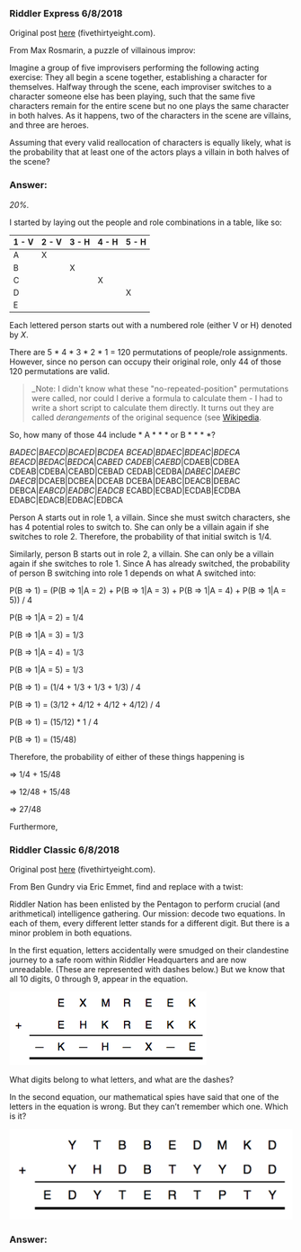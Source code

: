 ### Riddler Express 6/8/2018

Original post [here](https://fivethirtyeight.com/features/the-case-of-the-smudged-secret-message/) (fivethirtyeight.com).

From Max Rosmarin, a puzzle of villainous improv:

Imagine a group of five improvisers performing the following acting exercise: They all begin a scene together, establishing a character for themselves. Halfway through the scene, each improviser switches to a character someone else has been playing, such that the same five characters remain for the entire scene but no one plays the same character in both halves. As it happens, two of the characters in the scene are villains, and three are heroes.

Assuming that every valid reallocation of characters is equally likely, what is the probability that at least one of the actors plays a villain in both halves of the scene?

### Answer:

*20%.*

I started by laying out the people and role combinations in a table, like so:

|1 - V|2 - V|3 - H|4 - H|5 - H
-|-|-|-|-
A|X| | | | 
B| |X| | | 
C| | |X| | 
D| | | |X| 
E| | | | |X

Each lettered person starts out with a numbered role (either V or H) denoted by *X*.

There are 5 * 4 * 3 * 2 * 1 = 120 permutations of people/role assignments. However, since no person can occupy their original role, only 44 of those 120 permutations are valid. 

> _Note: I didn't know what these "no-repeated-position" permutations were called, nor could I derive a formula to calculate them - I had to write a short script to calculate them directly. It turns out they are called *derangements* of the original sequence (see [Wikipedia](https://en.wikipedia.org/wiki/Derangement).

So, how many of those 44 include * A * * * or B * * * *?

*BADEC*|*BAECD*|*BCAED*|*BCDEA* 
*BCEAD*|*BDAEC*|*BDEAC*|*BDECA*
*BEACD*|*BEDAC*|*BEDCA*|*CABED*
*CADEB*|*CAEBD*|CDAEB|CDBEA
CDEAB|CDEBA|CEABD|CEBAD
CEDAB|CEDBA|*DABEC*|*DAEBC*
*DAECB*|DCAEB|DCBEA|DCEAB
DCEBA|DEABC|DEACB|DEBAC
DEBCA|*EABCD*|*EADBC*|*EADCB*
ECABD|ECBAD|ECDAB|ECDBA
EDABC|EDACB|EDBAC|EDBCA

Person A starts out in role 1, a villain. Since she must switch characters, she has 4 potential roles to switch to. She can only be a villain again if she switches to role 2. Therefore, the probability of that initial switch is 1/4. 

Similarly, person B starts out in role 2, a villain. She can only be a villain again if she switches to role 1. Since A has already switched, the probability of person B switching into role 1 depends on what A switched into:

P(B => 1) = (P(B => 1|A = 2) + P(B => 1|A = 3) + P(B => 1|A = 4) + P(B => 1|A = 5)) / 4

P(B => 1|A = 2) = 1/4

P(B => 1|A = 3) = 1/3

P(B => 1|A = 4) = 1/3

P(B => 1|A = 5) = 1/3

P(B => 1) = (1/4 + 1/3 + 1/3 + 1/3) / 4

P(B => 1) = (3/12 + 4/12 + 4/12 + 4/12) / 4

P(B => 1) = (15/12) * 1 / 4

P(B => 1) = (15/48)

Therefore, the probability of either of these things happening is 

=> 1/4 + 15/48

=> 12/48 + 15/48

=> 27/48

Furthermore, 


### Riddler Classic 6/8/2018

Original post [here](https://fivethirtyeight.com/features/the-case-of-the-smudged-secret-message/) (fivethirtyeight.com).

From Ben Gundry via Eric Emmet, find and replace with a twist:

Riddler Nation has been enlisted by the Pentagon to perform crucial (and arithmetical) intelligence gathering. Our mission: decode two equations. In each of them, every different letter stands for a different digit. But there is a minor problem in both equations.

In the first equation, letters accidentally were smudged on their clandestine journey to a safe room within Riddler Headquarters and are now unreadable. (These are represented with dashes below.) But we know that all 10 digits, 0 through 9, appear in the equation.

![Message 1](message1.png)

What digits belong to what letters, and what are the dashes?

In the second equation, our mathematical spies have said that one of the letters in the equation is wrong. But they can’t remember which one. Which is it?

![Message 2](message2.png)

### Answer:
